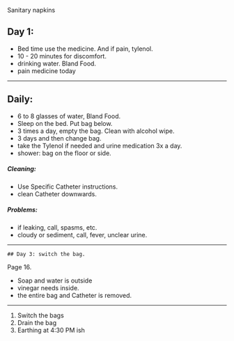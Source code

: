 

Sanitary napkins


## Day 1:




- Bed time use the medicine. And if pain, tylenol.
- 10 - 20 minutes for discomfort.
- drinking water. Bland Food. 
- pain medicine today

----
## Daily:

- 6 to 8 glasses of water, Bland Food.
- Sleep on the bed. Put bag below. 
- 3 times a day, empty the bag. Clean with alcohol wipe.
- 3 days and then change bag.
- take the Tylenol if needed and urine medication 3x a day.
- shower: bag on the floor or side.
##### Cleaning: 
- Use Specific Catheter instructions.
- clean Catheter downwards.
##### Problems:
- if leaking, call, spasms, etc.
- cloudy or sediment, call, fever, unclear urine. 
----
	## Day 3: switch the bag.
Page 16.
- Soap and water is outside
- vinegar needs inside.
- the entire bag and Catheter is removed.
----

1. Switch the bags
2. Drain the bag
3. Earthing at 4:30 PM ish